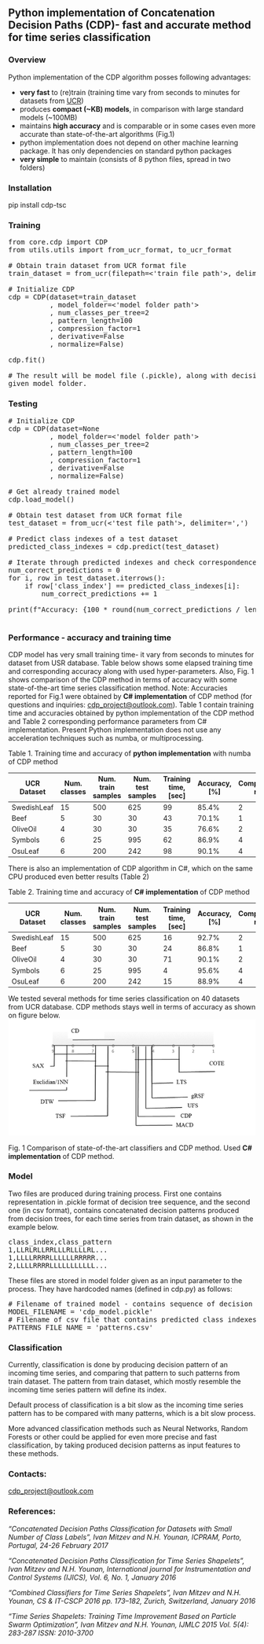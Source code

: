 ## Python implementation of Concatenation Decision Paths (CDP)- fast and accurate method for time series classification 

### Overview 
Python implementation of the CDP algorithm posses following advantages: 
- **very fast** to (re)train (training time vary from seconds to minutes for datasets from [UCR](https://www.cs.ucr.edu/~eamonn/time_series_data_2018/))
- produces **compact (~KB) models**, in comparison with large standard models (~100MB)  
- maintains **high accuracy** and is comparable or in some cases even more accurate than state-of-the-art algorithms (Fig.1) 
- python implementation does not depend on other machine learning package. It has only dependencies on standard python packages
- **very simple** to maintain (consists of 8 python files, spread in two folders)

### Installation 
pip install cdp-tsc 

### Training 

<pre>
from core.cdp import CDP
from utils.utils import from_ucr_format, to_ucr_format

# Obtain train dataset from UCR format file
train_dataset = from_ucr(filepath=<'train file path'>, delimiter=<'delimiter'>)

# Initialize CDP
cdp = CDP(dataset=train_dataset
          , model_folder=<'model folder path'>
          , num_classes_per_tree=2
          , pattern_length=100
          , compression_factor=1
          , derivative=False
          , normalize=False)

cdp.fit()

# The result will be model file (.pickle), along with decision patterns file (.csv) produced in 
given model folder. 
</pre>

### Testing 

<pre>
# Initialize CDP
cdp = CDP(dataset=None
          , model_folder=<'model folder path'>
          , num_classes_per_tree=2
          , pattern_length=100
          , compression_factor=1
          , derivative=False
          , normalize=False)

# Get already trained model 
cdp.load_model()

# Obtain test dataset from UCR format file 
test_dataset = from_ucr(<'test file path'>, delimiter=',')

# Predict class indexes of a test dataset
predicted_class_indexes = cdp.predict(test_dataset)

# Iterate through predicted indexes and check correspondence with the original
num_correct_predictions = 0
for i, row in test_dataset.iterrows():
    if row['class_index'] == predicted_class_indexes[i]:
        num_correct_predictions += 1

print(f"Accuracy: {100 * round(num_correct_predictions / len(predicted_class_indexes), 2)}%")

</pre>

### Performance - accuracy and training time  
CDP model has very small training time- it vary from seconds to minutes for dataset from USR database. 
Table below shows some elapsed training time and corresponding accuracy along with used hyper-parameters. 
Also, Fig. 1 shows comparison of the CDP method in terms of accuracy with some state-of-the-art time series 
classification method. 
Note: Accuracies reported for Fig.1 were obtained by **C# implementation** of CDP method (for questions and inquiries: cdp_project@outlook.com). 
Table 1 contain training time and accuracies obtained by python implementation of the CDP method and Table 2 corresponding performance parameters
from C# implementation. 
Present Python implementation does not use any acceleration techniques such as numba, or multiprocessing. 

Table 1. Training time and accuracy of **python implementation** with numba of CDP method

| UCR Dataset | Num. classes | Num. train samples | Num. test samples | Training time, [sec] | Accuracy, [%] | Compression rate | Num. decision trees | Normalize | Derivative |
|-------------|--------------|--------------------|-------------------|----------------------|---------------|------------------|---------------------|-----------|------------|
| SwedishLeaf | 15           | 500                | 625               | 99                   | 85.4%         | 2                | 500                 | No        | No         |
| Beef        | 5            | 30                 | 30                | 43                   | 70.1%         | 1                | 200                 | Yes       | Yes        |
| OliveOil    | 4            | 30                 | 30                | 35                   | 76.6%         | 2                | 200                 | Yes       | No         |
| Symbols     | 6            | 25                 | 995               | 62                   | 86.9%         | 4                | 600                 | Yes       | Yes        |
| OsuLeaf     | 6            | 200                | 242               | 98                   | 90.1%         | 4                | 800                 | Yes       | Yes        |

There is also an implementation of CDP algorithm in C#, which on the same CPU produced even better results (Table 2)

Table 2. Training time and accuracy of **C# implementation** of CDP method

| UCR Dataset | Num. classes | Num. train samples | Num. test samples | Training time, [sec] | Accuracy, [%] | Compression rate | Num. decision trees | Normalize | Derivative |
|-------------|--------------|--------------------|-------------------|----------------------|---------------|------------------|---------------------|-----------|------------|
| SwedishLeaf | 15           | 500                | 625               | 16                   | 92.7%         | 2                | 700                 | No        | No         |
| Beef        | 5            | 30                 | 30                | 24                   | 86.8%         | 1                | 400                 | Yes       | Yes        |
| OliveOil    | 4            | 30                 | 30                | 71                   | 90.1%         | 2                | 200                 | Yes       | No         |
| Symbols     | 6            | 25                 | 995               | 4                    | 95.6%         | 4                | 600                 | Yes       | Yes        |
| OsuLeaf     | 6            | 200                | 242               | 15                   | 88.9%         | 4                | 800                 | Yes       | Yes        |

We tested several methods for time series classification on 40 datasets from UCR database. CDP methods stays well in terms 
of accuracy as shown on figure below. 
![Accuracy comparison](Accuracy_comparison.png)

Fig. 1 Comparison of state-of-the-art classifiers and CDP method. Used **C# implementation** of 
CDP method.    

### Model
Two files are produced during training process. First one contains representation in .pickle format
of decision tree sequence, and the second one (in csv format), contains concatenated decision patterns produced from decision
trees, for each time series from train dataset, as shown in the example below. 

<pre>
class_index,class_pattern
1,LLRLRLLRRLLLRLLLLRL...
1,LLLLRRRRLLLLLLRRRRR...
2,LLLLRRRRLLLLLLLLLLL...
</pre>

These files are stored in model folder given as an input parameter to the process. They have hardcoded names
(defined in cdp.py) as follows: 
<pre>
# Filename of trained model - contains sequence of decision trees
MODEL_FILENAME = 'cdp_model.pickle'
# Filename of csv file that contains predicted class indexes
PATTERNS_FILE_NAME = 'patterns.csv'
</pre>

### Classification
Currently, classification is done by producing decision pattern of an incoming time series, and comparing 
that pattern to such patterns from train dataset. The pattern from train dataset, which mostly resemble the 
incoming time series pattern will define its index. 

Default process of classification is a bit slow as the incoming time series pattern has to be compared 
with many patterns, which is a bit slow process. 

More advanced classification methods such as Neural Networks, Random Forests or other could be applied
for even more precise and fast classification, by taking produced decision patterns as input features
to these methods. 

### Contacts: 
cdp_project@outlook.com

### References: 

_“Concatenated Decision Paths Classification for Datasets with Small Number of Class Labels”, Ivan Mitzev and N.H. Younan, ICPRAM, Porto, Portugal, 24-26 February 2017_

_“Concatenated Decision Paths Classification for Time Series Shapelets”, Ivan Mitzev and N.H. Younan, International journal for Instrumentation and Control Systems (IJICS), Vol. 6, No. 1, January 2016_

_“Combined Classifiers for Time Series Shapelets”, Ivan Mitzev and N.H. Younan, CS & IT-CSCP 2016 pp. 173–182, Zurich, Switzerland, January 2016_

_“Time Series Shapelets: Training Time Improvement Based on Particle Swarm Optimization”, Ivan Mitzev and N.H. Younan, IJMLC 2015 Vol. 5(4): 283-287 ISSN: 2010-3700_


